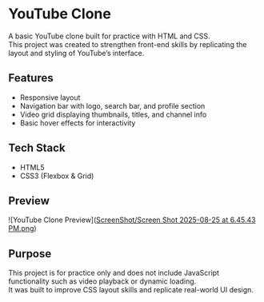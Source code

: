 # YouTube Clone

A basic YouTube clone built for practice with HTML and CSS.  
This project was created to strengthen front-end skills by replicating the layout and styling of YouTube’s interface.

## Features
- Responsive layout
- Navigation bar with logo, search bar, and profile section
- Video grid displaying thumbnails, titles, and channel info
- Basic hover effects for interactivity

## Tech Stack
- HTML5
- CSS3 (Flexbox & Grid)

## Preview
![YouTube Clone Preview]([ScreenShot/Screen Shot 2025-08-25 at 6.45.43 PM.png](https://github.com/CompetentKoala/YoutubeClone/blob/main/ScreenShot/Screen%20Shot%202025-08-25%20at%206.45.43%20PM.png))

## Purpose
This project is for practice only and does not include JavaScript functionality such as video playback or dynamic loading.  
It was built to improve CSS layout skills and replicate real-world UI design.


